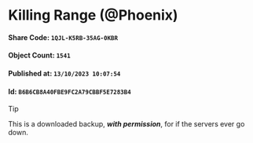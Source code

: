 # Killing Range (@Phoenix)

#### Share Code: ```1QJL-K5RB-35AG-0KBR```
#### Object Count: ```1541```
#### Published at: ```13/10/2023 10:07:54```
#### Id: ```B6B6CB8A40FBE9FC2A79CBBF5E7283B4```

> [!TIP]
> This is a downloaded backup, ***with permission***, for if the servers ever go down.
